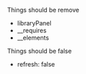 Things should be remove 
- libraryPanel
- __requires
- __elements

Things should be false
- refresh: false